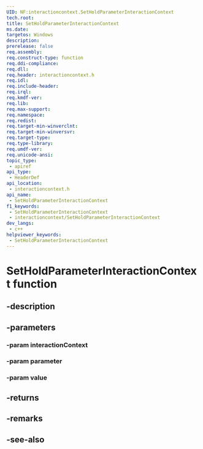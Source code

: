 ```yaml
---
UID: NF:interactioncontext.SetHoldParameterInteractionContext
tech.root: 
title: SetHoldParameterInteractionContext
ms.date: 
targetos: Windows
description: 
prerelease: false
req.assembly: 
req.construct-type: function
req.ddi-compliance: 
req.dll: 
req.header: interactioncontext.h
req.idl: 
req.include-header: 
req.irql: 
req.kmdf-ver: 
req.lib: 
req.max-support: 
req.namespace: 
req.redist: 
req.target-min-winverclnt: 
req.target-min-winversvr: 
req.target-type: 
req.type-library: 
req.umdf-ver: 
req.unicode-ansi: 
topic_type:
 - apiref
api_type:
 - HeaderDef
api_location:
 - interactioncontext.h
api_name:
 - SetHoldParameterInteractionContext
f1_keywords:
 - SetHoldParameterInteractionContext
 - interactioncontext/SetHoldParameterInteractionContext
dev_langs:
 - c++
helpviewer_keywords:
 - SetHoldParameterInteractionContext
---
```


# SetHoldParameterInteractionContext function

## -description

## -parameters

### -param interactionContext

### -param parameter

### -param value

## -returns

## -remarks

## -see-also

